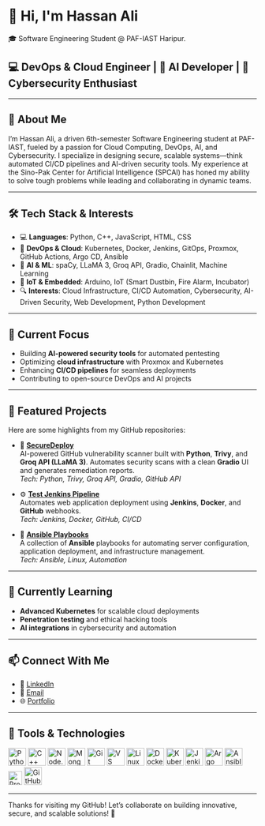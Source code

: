 # 👋 Hi, I'm Hassan Ali

🎓 Software Engineering Student @ PAF-IAST Haripur.

## 💻 DevOps & Cloud Engineer | 🤖 AI Developer | 🔐 Cybersecurity Enthusiast

---

## 🧠 About Me

I’m Hassan Ali, a driven 6th-semester Software Engineering student at PAF-IAST, fueled by a passion for Cloud Computing, DevOps, AI, and Cybersecurity. I specialize in designing secure, scalable systems—think automated CI/CD pipelines and AI-driven security tools. My experience at the Sino-Pak Center for Artificial Intelligence (SPCAI) has honed my ability to solve tough problems while leading and collaborating in dynamic teams.

---

## 🛠️ Tech Stack & Interests

- 💻 **Languages**: Python, C++, JavaScript, HTML, CSS  
- 🧰 **DevOps & Cloud**: Kubernetes, Docker, Jenkins, GitOps, Proxmox, GitHub Actions, Argo CD, Ansible  
- 🤖 **AI & ML**: spaCy, LLaMA 3, Groq API, Gradio, Chainlit, Machine Learning  
- 📡 **IoT & Embedded**: Arduino, IoT (Smart Dustbin, Fire Alarm, Incubator)  
- 🔍 **Interests**: Cloud Infrastructure, CI/CD Automation, Cybersecurity, AI-Driven Security, Web Development, Python Development  

---

## 🚀 Current Focus

- Building **AI-powered security tools** for automated pentesting  
- Optimizing **cloud infrastructure** with Proxmox and Kubernetes  
- Enhancing **CI/CD pipelines** for seamless deployments  
- Contributing to open-source DevOps and AI projects  

---

## 📂 Featured Projects

Here are some highlights from my GitHub repositories:

- 🔐 **[SecureDeploy](https://github.com/hassanali167/SecureDeploy)**  
  AI-powered GitHub vulnerability scanner built with **Python**, **Trivy**, and **Groq API (LLaMA 3)**. Automates security scans with a clean **Gradio** UI and generates remediation reports.  
  *Tech: Python, Trivy, Groq API, Gradio, GitHub API*

- ⚙️ **[Test Jenkins Pipeline](https://github.com/hassanali167/test-jenkins-pipeline)**  
  Automates web application deployment using **Jenkins**, **Docker**, and **GitHub** webhooks.  
  *Tech: Jenkins, Docker, GitHub, CI/CD*

- 📜 **[Ansible Playbooks](https://github.com/hassanali167/ansible-playbooks)**  
  A collection of **Ansible** playbooks for automating server configuration, application deployment, and infrastructure management.  
  *Tech: Ansible, Linux, Automation*

---

## 🌱 Currently Learning

- **Advanced Kubernetes** for scalable cloud deployments  
- **Penetration testing** and ethical hacking tools  
- **AI integrations** in cybersecurity and automation  

---

## 📫 Connect With Me

- 🔗 [LinkedIn](https://www.linkedin.com/in/hassanali202/)  
- 📧 [Email](mailto:hassanali1335@outlook.com)  
- 🌐 [Portfolio](https://hassanali202.vercel.app/)

---

<!-- ## 📊 GitHub Stats


[![GitHub Streak](https://streak-stats.demolab.com/?user=hassanali167&theme=dark)](https://git.io/streak-stats)

--- -->

## 🧰 Tools & Technologies

<p align="left">
  <a href="https://www.python.org/" target="_blank"><img src="https://raw.githubusercontent.com/danielcranney/readme-generator/main/public/icons/skills/python-colored.svg" width="36" height="36" alt="Python" /></a>
  <a href="https://isocpp.org/" target="_blank"><img src="https://raw.githubusercontent.com/danielcranney/readme-generator/main/public/icons/skills/cplusplus-colored.svg" width="36" height="36" alt="C++" /></a>
  <a href="https://nodejs.org/" target="_blank"><img src="https://raw.githubusercontent.com/danielcranney/readme-generator/main/public/icons/skills/nodejs-colored.svg" width="36" height="36" alt="Node.js" /></a>
  <a href="https://www.mongodb.com/" target="_blank"><img src="https://raw.githubusercontent.com/danielcranney/readme-generator/main/public/icons/skills/mongodb-colored.svg" width="36" height="36" alt="MongoDB" /></a>
  <a href="https://git-scm.com/" target="_blank"><img src="https://raw.githubusercontent.com/danielcranney/readme-generator/main/public/icons/skills/git-colored.svg" width="36" height="36" alt="Git" /></a>
  <a href="https://code.visualstudio.com/" target="_blank"><img src="https://raw.githubusercontent.com/danielcranney/readme-generator/main/public/icons/skills/visualstudiocode.svg" width="36" height="36" alt="VS Code" /></a>
  <a href="https://www.linux.org/" target="_blank"><img src="https://raw.githubusercontent.com/danielcranney/readme-generator/main/public/icons/skills/linux-colored.svg" width="36" height="36" alt="Linux" /></a>
  <a href="https://www.docker.com/" target="_blank"><img src="https://raw.githubusercontent.com/danielcranney/readme-generator/main/public/icons/skills/docker-colored.svg" width="36" height="36" alt="Docker" /></a>
  <a href="https://kubernetes.io/" target="_blank"><img src="https://cdn.simpleicons.org/kubernetes/326CE5" width="36" height="36" alt="Kubernetes" /></a>
  <a href="https://www.jenkins.io/" target="_blank"><img src="https://cdn.simpleicons.org/jenkins/D24939" width="36" height="36" alt="Jenkins" /></a>
  <a href="https://argoproj.github.io/argo-cd/" target="_blank"><img src="https://cdn.simpleicons.org/argo/EF7B4D" width="36" height="36" alt="Argo CD" /></a>
  <a href="https://www.ansible.com/" target="_blank"><img src="https://cdn.simpleicons.org/ansible/EE0000" width="36" height="36" alt="Ansible" /></a>
  <a href="https://www.proxmox.com/" target="_blank"><img src="https://img.shields.io/badge/-Proxmox-E57000?style=flat-square&logo=proxmox" height="28" alt="Proxmox" /></a>
  <a href="https://github.com/" target="_blank"><img src="https://cdn.simpleicons.org/github/EF7B4D" width="36" height="36" alt="GitHub" /></a>
</p>

---

Thanks for visiting my GitHub! Let’s collaborate on building innovative, secure, and scalable solutions! 🚀
